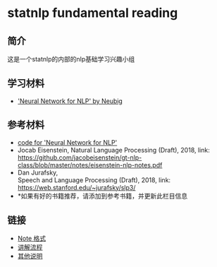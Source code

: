 # statnlp fundamental reading
## 简介
这是一个statnlp的内部的nlp基础学习兴趣小组
## 学习材料
- ['Neural Network for NLP' by Neubig](http://phontron.com/class/nn4nlp2019/)
## 参考材料
- [code for 'Neural Network for NLP'](https://github.com/neubig/nn4nlp-code)
- Jocab Eisenstein, Natural Language Processing (Draft), 2018, link: https://github.com/jacobeisenstein/gt-nlp-class/blob/master/notes/eisenstein-nlp-notes.pdf
- Dan Jurafsky, 	
Speech and Language Processing (Draft), 2018,  link: https://web.stanford.edu/~jurafsky/slp3/
- *如果有好的书籍推荐，请添加到参考书籍，并更新此栏目信息
## 链接
- [Note 格式](https://github.com/RaleighZ/statnlp_fundamental_reading/blob/master/%E8%AF%B4%E6%98%8E/NOTE%E6%A0%BC%E5%BC%8F.md)
- [讲解流程](https://github.com/RaleighZ/statnlp_fundamental_reading/blob/master/%E8%AF%B4%E6%98%8E/%E8%AE%B2%E8%A7%A3%E6%B5%81%E7%A8%8B.md)
- [其他说明](https://github.com/RaleighZ/statnlp_fundamental_reading/blob/master/%E8%AF%B4%E6%98%8E/%E5%85%B6%E4%BB%96%E8%AF%B4%E6%98%8E.md)
